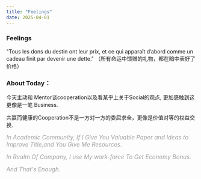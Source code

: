 ```yaml
---
title: "Feelings"
date: 2025-04-01
---
```

###  Feelings
"Tous les dons du destin ont leur prix, et ce qui apparaît d’abord comme un cadeau finit par devenir une dette."
（所有命运中馈赠的礼物，都在暗中表好了价格）

### About Today：

今天主动和 Mentor谈cooperation以及看某乎上关于Social的观点, 更加感触到这更像是一笔 Business.

共赢而健康的Cooperation不是一方对一方的委屈求全，更像是价值对等的权益交换.

*<span style="color: #a0a0a0; font-size: 1.1em">In Academic Community, If I Give You Valuable Paper and Ideas to Improve Title,and You Give Me Resources.</span>*

*<span style="color: #a0a0a0; font-size: 1.1em">In Realm Of Company,   I use My work-force To Get Economy Bonus.</span>*

*<span style="color: #a0a0a0; font-size: 1.1em">And That's Enough.</span>*

